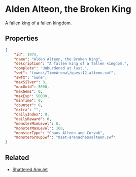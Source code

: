 # Alden Alteon, the Broken King

A fallen king of a fallen kingdom.

## Properties

```json
{
    "id": 1974,
    "name": "Alden Alteon, the Broken King",
    "description": "A fallen king of a fallen kingdom.",
    "complete": "Unburdened at last.",
    "swf": "towns\/TimeArena\/quest12-alteon.swf",
    "swfX": "none",
    "maxSilver": 0,
    "maxGold": 5000,
    "maxGems": 0,
    "maxExp": 50000,
    "minTime": 0,
    "counter": 0,
    "extra": "",
    "dailyIndex": 0,
    "dailyReward": 0,
    "monsterMinLevel": 0,
    "monsterMaxLevel": 100,
    "monsterType": "Chaos Alteon and Corvak",
    "monsterGroupSwf": "mset-arenachaosalteon.swf"
}
```

## Related

- [Shattered Amulet](../items/21093-shattered-amulet.md)

